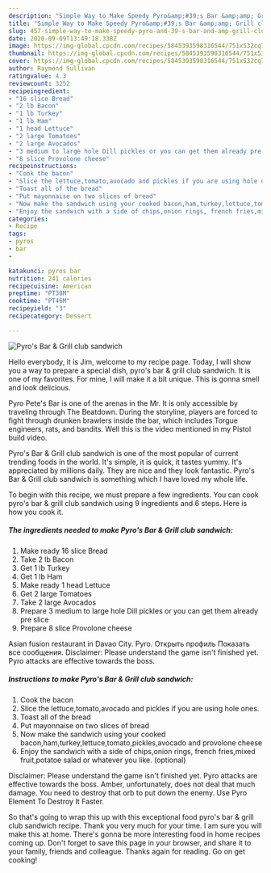 ```yaml
---
description: "Simple Way to Make Speedy Pyro&amp;#39;s Bar &amp;amp; Grill club sandwich"
title: "Simple Way to Make Speedy Pyro&amp;#39;s Bar &amp;amp; Grill club sandwich"
slug: 457-simple-way-to-make-speedy-pyro-and-39-s-bar-and-amp-grill-club-sandwich
date: 2020-09-09T13:49:18.338Z
image: https://img-global.cpcdn.com/recipes/5845393598316544/751x532cq70/pyros-bar-grill-club-sandwich-recipe-main-photo.jpg
thumbnail: https://img-global.cpcdn.com/recipes/5845393598316544/751x532cq70/pyros-bar-grill-club-sandwich-recipe-main-photo.jpg
cover: https://img-global.cpcdn.com/recipes/5845393598316544/751x532cq70/pyros-bar-grill-club-sandwich-recipe-main-photo.jpg
author: Raymond Sullivan
ratingvalue: 4.3
reviewcount: 3252
recipeingredient:
- "16 slice Bread"
- "2 lb Bacon"
- "1 lb Turkey"
- "1 lb Ham"
- "1 head Lettuce"
- "2 large Tomatoes"
- "2 large Avocados"
- "3 medium to large hole Dill pickles or you can get them already pre slice"
- "8 slice Provolone cheese"
recipeinstructions:
- "Cook the bacon"
- "Slice the lettuce,tomato,avocado and pickles if you are using hole ones."
- "Toast all of the bread"
- "Put mayonnaise on two slices of bread"
- "Now make the sandwich using your cooked bacon,ham,turkey,lettuce,tomato,pickles,avocado and provolone cheese"
- "Enjoy the sandwich with a side of chips,onion rings, french fries,mixed fruit,potatoe salad or whatever you like. (optional)"
categories:
- Recipe
tags:
- pyros
- bar
- 

katakunci: pyros bar  
nutrition: 241 calories
recipecuisine: American
preptime: "PT38M"
cooktime: "PT46M"
recipeyield: "3"
recipecategory: Dessert

---
```



![Pyro&#39;s Bar &amp; Grill club sandwich](https://img-global.cpcdn.com/recipes/5845393598316544/751x532cq70/pyros-bar-grill-club-sandwich-recipe-main-photo.jpg)

Hello everybody, it is Jim, welcome to my recipe page. Today, I will show you a way to prepare a special dish, pyro&#39;s bar &amp; grill club sandwich. It is one of my favorites. For mine, I will make it a bit unique. This is gonna smell and look delicious.

Pyro Pete&#39;s Bar is one of the arenas in the Mr. It is only accessible by traveling through The Beatdown. During the storyline, players are forced to fight through drunken brawlers inside the bar, which includes Torgue engineers, rats, and bandits. Well this is the video mentioned in my Pistol build video.

Pyro&#39;s Bar &amp; Grill club sandwich is one of the most popular of current trending foods in the world. It's simple, it is quick, it tastes yummy. It's appreciated by millions daily. They are nice and they look fantastic. Pyro&#39;s Bar &amp; Grill club sandwich is something which I have loved my whole life.


To begin with this recipe, we must prepare a few ingredients. You can cook pyro&#39;s bar &amp; grill club sandwich using 9 ingredients and 6 steps. Here is how you cook it.

<!--inarticleads1-->

##### The ingredients needed to make Pyro&#39;s Bar &amp; Grill club sandwich:

1. Make ready 16 slice Bread
1. Take 2 lb Bacon
1. Get 1 lb Turkey
1. Get 1 lb Ham
1. Make ready 1 head Lettuce
1. Get 2 large Tomatoes
1. Take 2 large Avocados
1. Prepare 3 medium to large hole Dill pickles or you can get them already pre slice
1. Prepare 8 slice Provolone cheese


Asian fusion restaurant in Davao City. Pyro. Открыть профиль Показать все сообщения. Disclaimer: Please understand the game isn&#39;t finished yet. Pyro attacks are effective towards the boss. 

<!--inarticleads2-->

##### Instructions to make Pyro&#39;s Bar &amp; Grill club sandwich:

1. Cook the bacon
1. Slice the lettuce,tomato,avocado and pickles if you are using hole ones.
1. Toast all of the bread
1. Put mayonnaise on two slices of bread
1. Now make the sandwich using your cooked bacon,ham,turkey,lettuce,tomato,pickles,avocado and provolone cheese
1. Enjoy the sandwich with a side of chips,onion rings, french fries,mixed fruit,potatoe salad or whatever you like. (optional)


Disclaimer: Please understand the game isn&#39;t finished yet. Pyro attacks are effective towards the boss. Amber, unfortunately, does not deal that much damage. You need to destroy that orb to put down the enemy. Use Pyro Element To Destroy It Faster. 

So that's going to wrap this up with this exceptional food pyro&#39;s bar &amp; grill club sandwich recipe. Thank you very much for your time. I am sure you will make this at home. There's gonna be more interesting food in home recipes coming up. Don't forget to save this page in your browser, and share it to your family, friends and colleague. Thanks again for reading. Go on get cooking!
